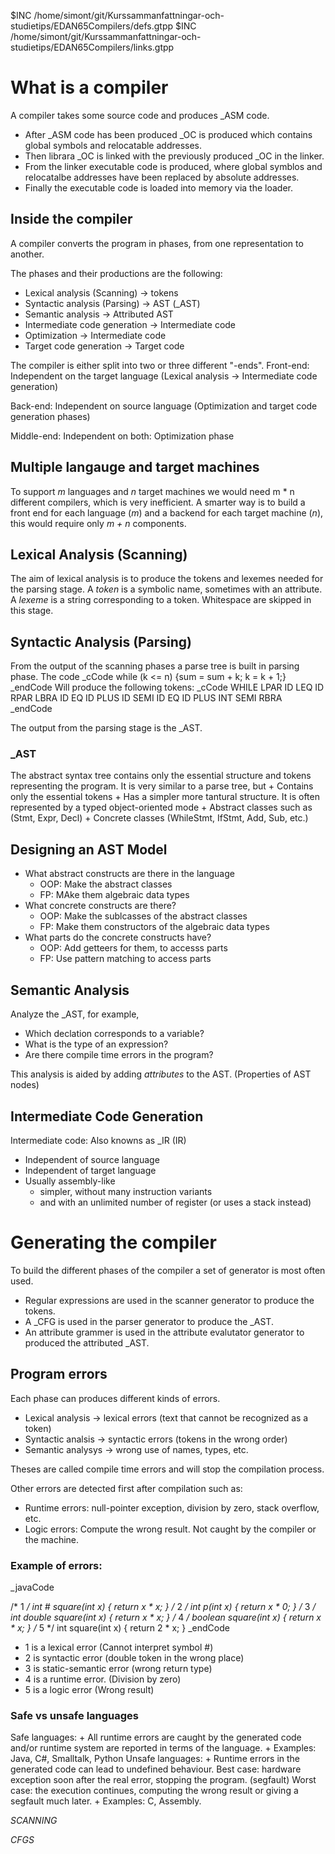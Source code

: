 $INC /home/simont/git/Kurssammanfattningar-och-studietips/EDAN65Compilers/defs.gtpp
$INC /home/simont/git/Kurssammanfattningar-och-studietips/EDAN65Compilers/links.gtpp
# What is a compiler
A compiler takes some source code and produces _ASM code.

* After _ASM code has been produced _OC is produced which contains global symbols and relocatable addresses.
* Then librara _OC is linked with the previously produced _OC in the linker.
* From the linker executable code is produced, where global symblos and relocatalbe addresses have been replaced by absolute addresses.
* Finally the executable code is loaded into memory via the loader.

## Inside the compiler
A compiler converts the program in phases, from one representation to another.

The phases and their productions are the following:
* Lexical analysis (Scanning) -> tokens
* Syntactic analysis (Parsing) -> AST (_AST)
* Semantic analysis -> Attributed AST
* Intermediate code generation -> Intermediate code
* Optimization -> Intermediate code
* Target code generation -> Target code

The compiler is either split into two or three different "-ends".
Front-end:
Independent on the target language (Lexical analysis -> Intermediate code generation)

Back-end:
Independent on source language (Optimization and target code generation phases)

Middle-end:
Independent on both: Optimization phase

## Multiple langauge and target machines
To support _m_ languages and _n_ target machines we would need m * n different compilers, which is very inefficient.
A smarter way is to build a front end for each language (_m_) and a backend for each target machine (_n_), this would require only _m + n_ components.


## Lexical Analysis (Scanning)
The aim of lexical analysis is to produce the tokens and lexemes needed for the parsing stage.
A _token_ is a symbolic name, sometimes with an attribute.
A _lexeme_ is a string corresponding to a token. 
Whitespace are skipped in this stage.

## Syntactic Analysis (Parsing)
From the output of the scanning phases a parse tree is built in parsing phase.
The code 
_cCode 
while (k <= n) {sum = sum + k; k = k + 1;}
_endCode
Will produce the following tokens:
_cCode
WHILE LPAR ID LEQ ID RPAR LBRA ID EQ ID PLUS ID SEMI ID EQ ID PLUS INT SEMI RBRA
_endCode

The output from the parsing stage is the _AST.
### _AST
The abstract syntax tree contains only the essential structure and tokens representing the program.
It is very similar to a parse tree, but
    + Contains only the essential tokens
    + Has a simpler more tantural structure.
It is often represented by a typed object-oriented mode
    + Abstract classes such as (Stmt, Expr, Decl)
    + Concrete classes (WhileStmt, IfStmt, Add, Sub, etc.)

## Designing an AST Model
* What abstract constructs are there in the language
    + OOP: Make the abstract classes
    + FP: MAke them algebraic data types
* What concrete constructs are there?
    + OOP: Make the sublcasses of the abstract classes
    + FP: Make them constructors of the algebraic data types
* What parts do the concrete constructs have?
    + OOP: Add getteers for them, to accesss parts
    + FP: Use pattern matching to access parts


## Semantic Analysis
Analyze the _AST, for example,
+ Which declation corresponds to a variable?
+ What is the type of an expression?
+ Are there compile time errors in the program?

This analysis is aided by adding _attributes_ to the AST. (Properties of AST nodes)

## Intermediate Code Generation
Intermediate code:
Also knowns as _IR (IR)
+ Independent of source language
+ Independent of target language
+ Usually assembly-like
    - simpler, without many instruction variants
    - and with an unlimited number of register (or uses a stack instead)


# Generating the compiler

To build the different phases of the compiler a set of generator is most often used.
+ Regular expressions are used in the scanner generator to produce the tokens.
+ A _CFG is used in the parser generator to produce the _AST.
+ An attribute grammer is used in the attribute evalutator generator to produced the attributed _AST.

## Program errors
Each phase can produces different kinds of errors.
+ Lexical analysis -> lexical errors (text that cannot be recognized as a token)
+ Syntactic analsis -> syntactic errors (tokens in the wrong order)
+ Semantic analysys -> wrong use of names, types, etc.

Theses are called compile time errors and will stop the compilation process.

Other errors are detected first after compilation such as:
+ Runtime errors: null-pointer exception, division by zero, stack overflow, etc.
+ Logic errors: Compute the wrong result. Not caught by the compiler or the machine.

### Example of errors:

_javaCode

/* 1 */
int # square(int x)
{
    return x * x;
}
/* 2 */
int p(int x)
{
    return x * 0;
}
/* 3 */
int double square(int x)
{
    return x * x;
}
/* 4 */
boolean square(int x)
{
    return x * x;
}
/* 5 */
int square(int x)
{
    return 2 * x;
}
_endCode

+ 1 is a lexical error (Cannot interpret symbol #)
+ 2 is syntactic error (double token in the wrong place)
+ 3 is static-semantic error (wrong return type)
+ 4 is a runtime error. (Division by zero)
+ 5 is a logic error (Wrong result)


### Safe vs unsafe languages
Safe languages:
    + All runtime errors are caught by the generated code and/or runtime system are reported in terms of the language.
    + Examples: Java, C#, Smalltalk, Python
Unsafe languages:
    + Runtime errors in the generated code can lead to undefined behaviour. Best case: hardware exception soon after the real error, stopping the program. (segfault) Worst case: the execution continues, computing the wrong result or giving a segfault much later.
    + Examples: C, Assembly.

_SCANNING_

_CFGS_
